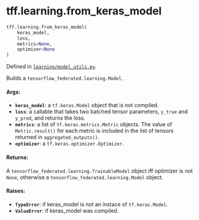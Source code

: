 <div itemscope itemtype="http://developers.google.com/ReferenceObject">
<meta itemprop="name" content="tff.learning.from_keras_model" />
<meta itemprop="path" content="Stable" />
</div>

# tff.learning.from_keras_model

``` python
tff.learning.from_keras_model(
    keras_model,
    loss,
    metrics=None,
    optimizer=None
)
```

Defined in
[`learning/model_utils.py`](http://github.com/tensorflow/federated/tree/master/tensorflow_federated/python/learning/model_utils.py).

Builds a `tensorflow_federated.learning.Model`.

#### Args:

* <b>`keras_model`</b>: a `tf.keras.Model` object that is not compiled.
* <b>`loss`</b>: a callable that takes two batched tensor parameters, `y_true` and
    `y_pred`, and returns the loss.
* <b>`metrics`</b>: a list of `tf.keras.metrics.Metric` objects. The value of
    `Metric.result()` for each metric is included in the list of tensors
    returned in `aggregated_outputs()`.
* <b>`optimizer`</b>: a `tf.keras.optimizer.Optimizer`.


#### Returns:

A `tensorflow_federated.learning.TrainableModel` object iff optimizer is not
`None`, otherwise a `tensorflow_federated.learning.Model` object.


#### Raises:

* <b>`TypeError`</b>: if keras_model is not an instace of `tf.keras.Model`.
* <b>`ValueError`</b>: if keras_model was compiled.
